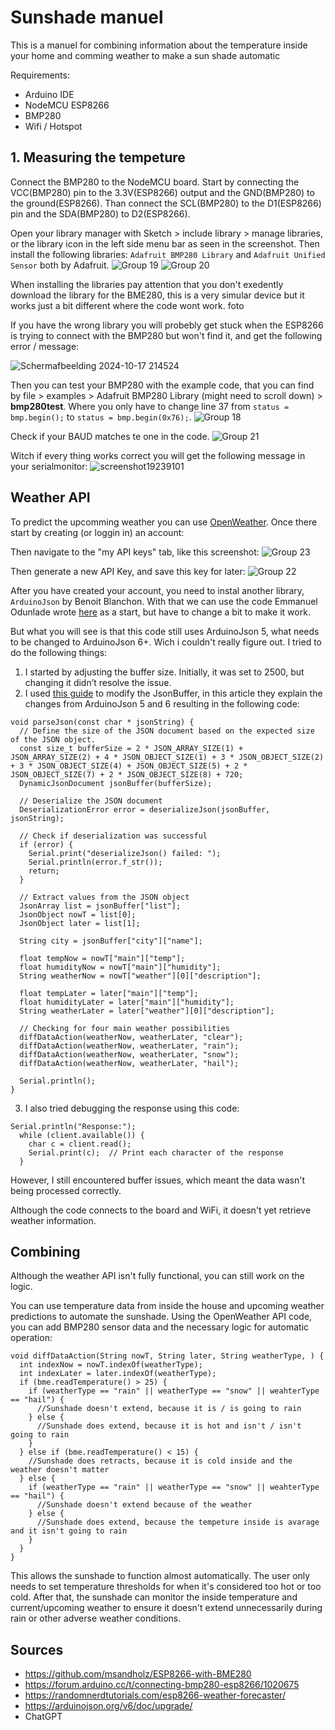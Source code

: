 # Sunshade manuel 
This is a manuel for combining information about the temperature inside your home and comming weather to make a sun shade automatic

Requirements: 
- Arduino IDE
- NodeMCU ESP8266
- BMP280
- Wifi / Hotspot 

## 1. Measuring the tempeture 
Connect the BMP280 to the NodeMCU board. Start by connecting the VCC(BMP280) pin to the 3.3V(ESP8266) output and the GND(BMP280) to the ground(ESP8266). 
Than connect the SCL(BMP280) to the D1(ESP8266) pin and the SDA(BMP280) to D2(ESP8266). 

Open your library manager with Sketch > include library > manage libraries, or the library icon in the left side menu bar as seen in the screenshot. Then install the following libraries: `Adafruit BMP280 Library` and `Adafruit Unified Sensor` both by Adafruit. 
![Group 19](https://github.com/user-attachments/assets/24df21c7-1c9f-4dfc-9f8f-3b57b513164d)
![Group 20](https://github.com/user-attachments/assets/437e4520-281c-4ace-b215-981c2b7f3216)

When installing the libraries pay attention that you don't exedently download the library for the BME280, this is a very simular device but it works just a bit different where the code wont work. 
foto

If you have the wrong library you will probebly get stuck when the ESP8266
is trying to connect with the BMP280 but won't find it, and get the following error / message: 

![Schermafbeelding 2024-10-17 214524](https://github.com/user-attachments/assets/06d4eb79-5631-4476-ae34-a467e8bb8985)

Then you can test your BMP280 with the example code, that you can find by file > examples > Adafruit BMP280 Library (might need to scroll down) > **bmp280test**. Where you only have to change line 37 from `status = bmp.begin();` to `status = bmp.begin(0x76);`. 
![Group 18](https://github.com/user-attachments/assets/0218cd4a-c74f-4a3b-b37d-0ce3ce2f48c6)

Check if your BAUD matches te one in the code. 
![Group 21](https://github.com/user-attachments/assets/302cb65a-3493-444d-85c6-c60b97e4521e)

Witch if every thing works correct you will get the following message in your serialmonitor:
![screenshot19239101](https://github.com/user-attachments/assets/f946d4df-d4d1-43c8-a856-0c8692acd287)

## Weather API 
To predict the upcomming weather you can use [OpenWeather](https://openweather.co.uk/). Once there start by creating (or loggin in) an account: 

Then navigate to the "my API keys" tab, like this screenshot: 
![Group 23](https://github.com/user-attachments/assets/03ec4838-ad4e-465e-a3b8-dd01b509046a)

Then generate a new API Key, and save this key for later: 
![Group 22](https://github.com/user-attachments/assets/890b2bb1-924e-4366-9fa3-a4340ea446b3)

After you have created your account, you need to instal another library, `ArduinoJson` by Benoit Blanchon. With that we can use the code Emmanuel Odunlade wrote [here](https://randomnerdtutorials.com/esp8266-weather-forecaster/) as a start, but have to change a bit to make it work. 


But what you will see is that this code still uses ArduinoJson 5, what needs to be changed to ArduinoJson 6+. Wich i couldn't really figure out. I tried to do the following things: 
1. I started by adjusting the buffer size. Initially, it was set to 2500, but changing it didn’t resolve the issue.
2. I used [this guide](https://arduinojson.org/v6/doc/upgrade/) to modify the JsonBuffer, in this article they explain the changes from ArduinoJson 5 and 6 resulting in the following code:
```
void parseJson(const char * jsonString) {
  // Define the size of the JSON document based on the expected size of the JSON object.
  const size_t bufferSize = 2 * JSON_ARRAY_SIZE(1) + JSON_ARRAY_SIZE(2) + 4 * JSON_OBJECT_SIZE(1) + 3 * JSON_OBJECT_SIZE(2) + 3 * JSON_OBJECT_SIZE(4) + JSON_OBJECT_SIZE(5) + 2 * JSON_OBJECT_SIZE(7) + 2 * JSON_OBJECT_SIZE(8) + 720;
  DynamicJsonDocument jsonBuffer(bufferSize);

  // Deserialize the JSON document
  DeserializationError error = deserializeJson(jsonBuffer, jsonString);

  // Check if deserialization was successful
  if (error) {
    Serial.print("deserializeJson() failed: ");
    Serial.println(error.f_str());
    return;
  }

  // Extract values from the JSON object
  JsonArray list = jsonBuffer["list"];
  JsonObject nowT = list[0];
  JsonObject later = list[1];

  String city = jsonBuffer["city"]["name"];
  
  float tempNow = nowT["main"]["temp"];
  float humidityNow = nowT["main"]["humidity"];
  String weatherNow = nowT["weather"][0]["description"];

  float tempLater = later["main"]["temp"];
  float humidityLater = later["main"]["humidity"];
  String weatherLater = later["weather"][0]["description"];

  // Checking for four main weather possibilities
  diffDataAction(weatherNow, weatherLater, "clear");
  diffDataAction(weatherNow, weatherLater, "rain");
  diffDataAction(weatherNow, weatherLater, "snow");
  diffDataAction(weatherNow, weatherLater, "hail");

  Serial.println();
}
```

3. I also tried debugging the response using this code:
``` 
Serial.println("Response:");
  while (client.available()) {
    char c = client.read();
    Serial.print(c);  // Print each character of the response
  }
```

However, I still encountered buffer issues, which meant the data wasn't being processed correctly.

Although the code connects to the board and WiFi, it doesn't yet retrieve weather information.

## Combining 
Although the weather API isn't fully functional, you can still work on the logic. 

You can use temperature data from inside the house and upcoming weather predictions to automate the sunshade. Using the OpenWeather API code, you can add BMP280 sensor data and the necessary logic for automatic operation:
```
void diffDataAction(String nowT, String later, String weatherType, ) {
  int indexNow = nowT.indexOf(weatherType);
  int indexLater = later.indexOf(weatherType);
  if (bme.readTemperature() > 25) {
    if (weatherType == "rain" || weatherType == "snow" || weahterType == "hail") {
      //Sunshade doesn't extend, because it is / is going to rain
    } else {
      //Sunshade does extend, because it is hot and isn't / isn't going to rain
    }
  } else if (bme.readTemperature() < 15) {
    //Sunshade does retracts, because it is cold inside and the weather doesn't matter
  } else {
    if (weatherType == "rain" || weatherType == "snow" || weahterType == "hail") {
      //Sunshade doesn't extend because of the weather
    } else {
      //Sunshade does extend, because the tempeture inside is avarage and it isn't going to rain
    }
  }
}
```

This allows the sunshade to function almost automatically. The user only needs to set temperature thresholds for when it's considered too hot or too cold. After that, the sunshade can monitor the inside temperature and current/upcoming weather to ensure it doesn't extend unnecessarily during rain or other adverse weather conditions.

## Sources
- https://github.com/msandholz/ESP8266-with-BME280
- https://forum.arduino.cc/t/connecting-bmp280-esp8266/1020675
- https://randomnerdtutorials.com/esp8266-weather-forecaster/
- https://arduinojson.org/v6/doc/upgrade/
- ChatGPT
